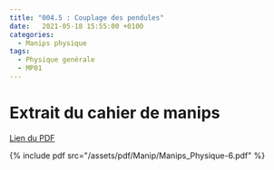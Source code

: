 ```yaml
---
title: "004.5 : Couplage des pendules"
date:   2021-05-18 15:55:00 +0100
categories:
  - Manips physique
tags:
  - Physique genérale
  - MP01
---
```


# Extrait du cahier de manips

[Lien du PDF](/assets/pdf/Manip/Manips_Physique-6.pdf)

{% include pdf src="/assets/pdf/Manip/Manips_Physique-6.pdf" %}
